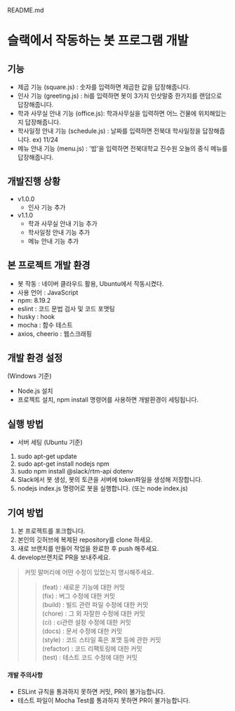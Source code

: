 README.md

# 슬랙에서 작동하는 봇 프로그램 개발  



## 기능
  + 제곱 기능 (square.js) : 숫자를 입력하면 제곱한 값을 답장해줍니다.
  + 인사 기능 (greeting.js) : hi를 입력하면 봇이 3가지 인삿말중 한가지를 랜덤으로 답장해줍니다. 
  + 학과 사무실 안내 기능 (office.js): 학과사무실을 입력하면 어느 건물에 위치해있는지 답장해줍니다.
  + 학사일정 안내 기능 (schedule.js)  : 날짜를 입력하면 전북대 학사일정을 답장해줍니다. ex) 11/24
  + 메뉴 안내 기능 (menu.js)  : '밥'을 입력하면 전북대학교 진수원 오늘의 중식 메뉴를 답장해줍니다.  


## 개발진행 상황
+ v1.0.0  
  + 인사 기능 추가
+ v1.1.0  
  + 학과 사무실 안내 기능 추가  
  + 학사일정 안내 기능 추가  
  + 메뉴 안내 기능 추가

## 본 프로젝트 개발 환경
- 봇 작동 : 네이버 클라우드 활용, Ubuntu에서 작동시켰다.
- 사용 언어 : JavaScript
- npm: 8.19.2
- eslint : 코드 문법 검사 및 코드 포맷팅 
- husky : hook
- mocha : 함수 테스트
- axios, cheerio : 웹스크래핑  

## 개발 환경 설정
(Windows 기준)  
+ Node.js 설치
+ 프로젝트 설치, npm install 명령어를 사용하면 개발환경이 세팅됩니다.  


## 실행 방법
+ 서버 세팅 (Ubuntu 기준)
1. sudo apt-get update
2. sudo apt-get install nodejs npm 
3. sudo npm install @slack/rtm-api dotenv
4. Slack에서 봇 생성, 봇의 토큰을 서버에 token파일을 생성해 저장합니다.
5. nodejs index.js 명령어로 봇을 실행합니다. (또는 node index.js)

## 기여 방법
1. 본 프로젝트를 포크합니다.
2. 본인의 깃허브에 복제된 repository를 clone 하세요.
3. 새로 브랜치를 만들어 작업을 완료한 후 push 해주세요.
4. develop브랜치로 PR을 보내주세요.

>커밋 말머리에 어떤 수정이 있었는지 명시해주세요.
>> (feat) : 새로운 기능에 대한 커밋  
>> (fix) : 버그 수정에 대한 커밋  
>> (build) : 빌드 관련 파일 수정에 대한 커밋  
>> (chore) : 그 외 자잘한 수정에 대한 커밋  
>> (ci) : ci관련 설정 수정에 대한 커밋  
>> (docs) : 문서 수정에 대한 커밋  
>> (style) : 코드 스타일 혹은 포맷 등에 관한 커밋  
>> (refactor) : 코드 리팩토링에 대한 커밋  
>> (test) : 테스트 코드 수정에 대한 커밋





#### 개발 주의사항
+ ESLint 규칙을 통과하지 못하면 커밋, PR이 불가능합니다.
+ 테스트 파일이 Mocha Test를 통과하지 못하면 PR이 불가능합니다.